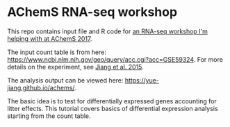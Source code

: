 # AChemS RNA-seq workshop
This repo contains input file and R code for [an RNA-seq workshop I'm helping with at AChemS 2017](https://achems2017.org/web/program-workshops.php).

The input count table is from here: https://www.ncbi.nlm.nih.gov/geo/query/acc.cgi?acc=GSE59324. For more details on the experiment, see [Jiang et al. 2015](http://www.nature.com/neuro/journal/v18/n10/abs/nn.4104.html).

The analysis output can be viewed here: https://yue-jiang.github.io/achems/.

The basic idea is to test for differentially expressed genes accounting for litter effects. This tutorial covers basics of differential expression analysis starting from the count table.
